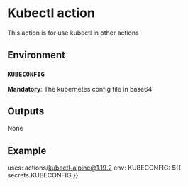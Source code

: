 # Kubectl action

This action is for use kubectl in other actions

## Environment

### `KUBECONFIG`

**Mandatory**: The kubernetes config file in base64

## Outputs

None

## Example

uses: actions/kubectl-alpine@1.19.2
env:
  KUBECONFIG: ${{ secrets.KUBECONFIG }}